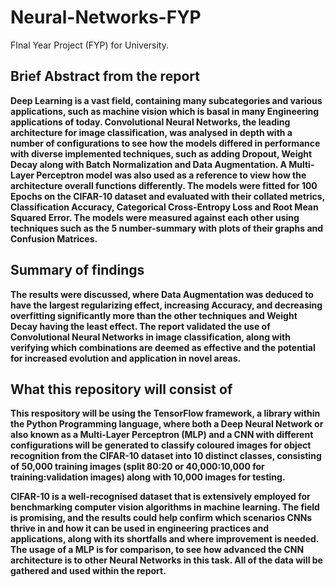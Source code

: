 # Neural-Networks-FYP
FInal Year Project (FYP) for University.

## Brief Abstract from the report
**Deep Learning is a vast field, containing many subcategories and various applications, such as 
machine vision which is basal in many Engineering applications of today. Convolutional Neural 
Networks, the leading architecture for image classification, was analysed in depth with a number of 
configurations to see how the models differed in performance with diverse implemented 
techniques, such as adding Dropout, Weight Decay along with Batch Normalization and Data 
Augmentation. A Multi-Layer Perceptron model was also used as a reference to view how the 
architecture overall functions differently. The models were fitted for 100 Epochs on the CIFAR-10 
dataset and evaluated with their collated metrics, Classification Accuracy, Categorical Cross-Entropy 
Loss and Root Mean Squared Error. The models were measured against each other using techniques 
such as the 5 number-summary with plots of their graphs and Confusion Matrices.**

## Summary of findings
**The results were discussed, where Data Augmentation was deduced to have the largest regularizing effect, increasing 
Accuracy, and decreasing overfitting significantly more than the other techniques and Weight Decay
having the least effect. The report validated the use of Convolutional Neural Networks in image 
classification, along with verifying which combinations are deemed as effective and the potential for 
increased evolution and application in novel areas.**

## What this repository will consist of
**This respository will be using the TensorFlow framework, a library within the Python Programming language, where both a Deep 
Neural Network or also known as a Multi-Layer Perceptron (MLP) and a CNN with different configurations will be generated to 
classify coloured images for object recognition from the CIFAR-10 dataset into 10 distinct classes, 
consisting of 50,000 training images (split 80:20 or 40,000:10,000 for training:validation images) along with 10,000 images for testing.**

**CIFAR-10 is 
a well-recognised dataset that is extensively employed for benchmarking computer vision algorithms
in machine learning. The field is promising, and the results could help confirm which scenarios CNNs 
thrive in and how it can be used in engineering practices and applications, along with its shortfalls 
and where improvement is needed. The usage of a MLP is for comparison, to see how advanced the 
CNN architecture is to other Neural Networks in this task. All of the data will be gathered and used within the report.**
